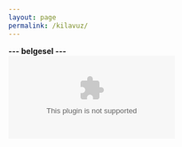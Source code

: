 ```yaml
---
layout: page
permalink: /kilavuz/
---
```


**--- belgesel ---**</br>
![thoughtmaybe.com](thoughtmaybe.com)
